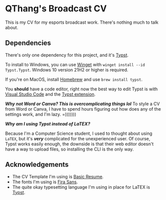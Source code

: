 # QThang's Broadcast CV
This is my CV for my esports broadcast work. There's nothing much to talk about.

## Dependencies
There's only one dependency for this project, and it's [Typst](https://typst.app/).

To install to Windows, you can use [Winget](https://winget.microsoft.com/) with `winget install --id Typst.Typst`. Windows 10 version 21H2 or higher is required.

If you're on MacOS, install [Homebrew](https://brew.sh/) and use `brew install typst`.

You **should** have a code editor, right now the best way to edit Typst is with [Visual Studio Code](https://code.visualstudio.com/) and the [Typst extension](https://marketplace.visualstudio.com/items?itemName=myriad-dreamin.tinymist).


***Why not Word or Canva? This is overcomplicating things lol***
To style a CV from Word or Canva, I have to spend hours figuring out how does any of the settings work, and I'm lazy. =)))))))

***Why am I using Typst instead of LaTEX?***

Because I'm a Computer Science student, I used to thought about using `LaTEX`, but it's ***very*** complicated for the unexperienced user. Of course, Typst works easily enough, the downside is that their web editor doesn't have a way to upload files, so installing the CLI is the only way.

## Acknowledgements
- The CV Template I'm using is [Basic Resume](https://typst.app/universe/package/basic-resume/).
- The fonts I'm using is [Fira Sans](https://fonts.google.com/specimen/Fira+Sans).
- The quite okay typesetting language I'm using in place for LaTEX is [Typst](https://typst.app/).